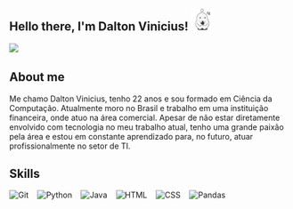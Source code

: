 ## Hello there, I'm Dalton Vinicius! <img src="hello.gif" alt="hello gif" width="40"/>
<a href="https://www.linkedin.com/in/daltonvinicius/" target="_blank" rel="noopener noreferrer">
  <img src="https://cdn.jsdelivr.net/gh/devicons/devicon@latest/icons/linkedin/linkedin-original.svg" width="50"/>
</a>

          
          
          
## About me
Me chamo Dalton Vinicius, tenho 22 anos e sou formado em Ciência da Computação. Atualmente moro no Brasil e trabalho em uma instituição financeira, onde atuo na área comercial. Apesar de não estar diretamente envolvido com tecnologia no meu trabalho atual, tenho uma grande paixão pela área e estou em constante aprendizado para, no futuro, atuar profissionalmente no setor de TI.


## Skills

<p align="left">
  <img src="https://cdn.jsdelivr.net/gh/devicons/devicon/icons/git/git-original.svg" title="Git" width="40"/>
  &nbsp;&nbsp;
  <img src="https://cdn.jsdelivr.net/gh/devicons/devicon/icons/python/python-original.svg" title="Python" width="40"/>
  &nbsp;&nbsp;
  <img src="https://cdn.jsdelivr.net/gh/devicons/devicon/icons/java/java-original.svg" title="Java" width="40"/>
  &nbsp;&nbsp;
  <img src="https://cdn.jsdelivr.net/gh/devicons/devicon/icons/html5/html5-original.svg" title="HTML" width="40"/>
  &nbsp;&nbsp;
  <img src="https://cdn.jsdelivr.net/gh/devicons/devicon/icons/css3/css3-original.svg" title="CSS" width="40"/>
  &nbsp;&nbsp;
  <img src="https://cdn.jsdelivr.net/gh/devicons/devicon@latest/icons/pandas/pandas-original.svg" title="Pandas" width="40"/>
</p>

          
                    
<!--
**daltonvinicius/daltonvinicius** is a ✨ _special_ ✨ repository because its `README.md` (this file) appears on your GitHub profile.

Here are some ideas to get you started:

- 🔭 I’m currently working on ...
- 🌱 I’m currently learning ...
- 👯 I’m looking to collaborate on ...
- 🤔 I’m looking for help with ...
- 💬 Ask me about ...
- 📫 How to reach me: ...
- 😄 Pronouns: ...
- ⚡ Fun fact: ...
-->
